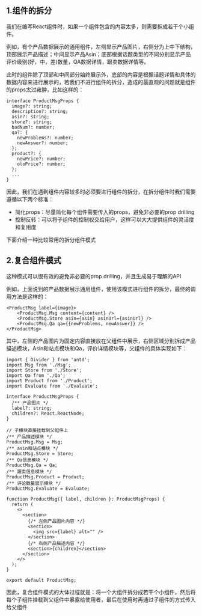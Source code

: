 ## 1.组件的拆分

我们在编写React组件时，如果一个组件包含的内容太多，则需要拆成若干个小组件。

例如，有个产品数据展示的通用组件，左侧显示产品图片，右侧分为上中下结构，顶部展示产品描述；中间显示产品Asin；底部根据话题类型的不同分别显示产品评价级别(好，中，差)数量，QA数据详情，跟卖数据详情等。

此时的组件除了顶部和中间部分始终展示外，底部的内容是根据话题详情和具体的数据内容来进行展示的，若我们不进行组件的拆分，造成的最直观的问题就是组件的props太过雍肿，比如这样的：

```tsx
interface ProductMsgProps {
  image?: string;
  description?: string;
  asin?: string;
  store?: string;
  badNum?: number;
  qa?: {
    newProblems?: number;
    newAnswer?: number;
  };
  product?: {
    newPrice?: number;
    oloPrice?: number;
  };
  ...
}
```

因此，我们在遇到组件内容较多时必须要进行组件的拆分，在拆分组件时我们需要遵循以下两个标准：

- 简化props：尽量简化每个组件需要传入的props，避免非必要的prop drilling
- 控制反转：可以将子组件的控制权交给用户，这样可以大大提供组件的灵活度和复用度

下面介绍一种比较常用的拆分组件模式

## 2.复合组件模式

这种模式可以很有效的避免非必要的prop drilling，并且生成易于理解的API

例如，上面说到的产品数据展示通用组件，使用该模式进行组件的拆分，最终的调用方法是这样的：

```tsx
<ProductMsg label={image}>
    <ProductMsg.Msg content={content} />
    <ProductMsg.Store asin={asin} asinUrl={asinUrl} />
    <ProductMsg.Qa qa={{newProblems, newAnswer}} />
</ProductMsg>
```

其中，左侧的产品图片为固定内容直接放在父组件中展示，右侧区域分别拆成产品描述模块，Asin和站点模块和Qa，评价详情模块等，父组件的具体实现如下：

```tsx
import { Divider } from 'antd';
import Msg from './Msg';
import Store from './Store';
import Qa from './Qa';
import Product from './Product';
import Evaluate from './Evaluate';

interface ProductMsgProps {
  /** 产品图片 */
  label?: string;
  children?: React.ReactNode;
}

// 子模块直接挂载到父组件上
/** 产品描述模块 */
ProductMsg.Msg = Msg;
/** asin和站点模块 */
ProductMsg.Store = Store;
/** Qa信息模块 */
ProductMsg.Qa = Qa;
/** 跟卖信息模块 */
ProductMsg.Product = Product;
/** 评论数量展示模块 */
ProductMsg.Evaluate = Evaluate;

function ProductMsg({ label, children }: ProductMsgProps) {
  return (
    <>
      <section>
        {/* 左侧产品图片内容 */}
        <section>
          <img src={label} alt="" />
        </section>
        {/* 右侧产品描述内容 */}
        <section>{children}</section>
      </section>
    </>
  );
}

export default ProductMsg;
```

因此，复合组件模式的大体过程就是：将一个大组件拆分成若干个小组件，然后将每个子组件挂载到父组件中暴露给使用者，最后在使用时再通过子组件的方式传入给父组件

